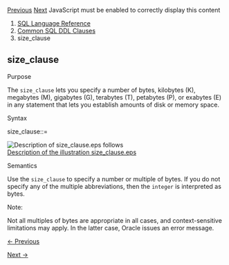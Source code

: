 [Previous](physical_attributes_clause.md) [Next](storage_clause.md)
JavaScript must be enabled to correctly display this content

  1. [SQL Language Reference ](index.md)
  2. [ Common SQL DDL Clauses ](Common-SQL-DDL-Clauses.md)
  3. size_clause 

## size_clause

Purpose

The `size_clause` lets you specify a number of bytes, kilobytes (K), megabytes
(M), gigabytes (G), terabytes (T), petabytes (P), or exabytes (E) in any
statement that lets you establish amounts of disk or memory space.

Syntax

size_clause::=

![Description of size_clause.eps
follows](https://docs.oracle.com/en/database/oracle/oracle-database/23/sqlrf/img/size_clause.gif)  
[Description of the illustration size_clause.eps](img_text/size_clause.md)

Semantics

Use the `size_clause` to specify a number or multiple of bytes. If you do not
specify any of the multiple abbreviations, then the `integer` is interpreted
as bytes.

Note:

Not all multiples of bytes are appropriate in all cases, and context-sensitive
limitations may apply. In the latter case, Oracle issues an error message.


[← Previous](physical_attributes_clause.md)

[Next →](storage_clause.md)
